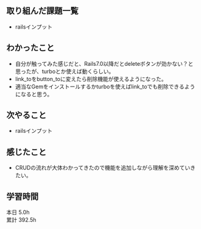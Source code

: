 ## 取り組んだ課題一覧
- railsインプット
## わかったこと
- 自分が触ってみた感じだと、Rails7.0以降だとdeleteボタンが効かない？と思ったが、turboとか使えば動くらしい。
- link_toをbutton_toに変えたら削除機能が使えるようになった。
- 適当なGemをインストールするかturboを使えばlink_toでも削除できるようになると思う。
## 次やること
- railsインプット
## 感じたこと
- CRUDの流れが大体わかってきたので機能を追加しながら理解を深めていきたい。
## 学習時間
本日 5.0h  
累計 392.5h
